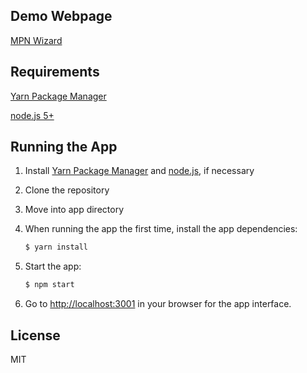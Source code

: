 
## Demo Webpage
[MPN Wizard](http://mpn-wizard.herokuapp.com/)

## Requirements

[Yarn Package Manager](https://yarnpkg.com/en/docs/install)

[node.js 5+](https://nodejs.org)

## Running the App

1. Install [Yarn Package Manager](https://yarnpkg.com/en/docs/install) and [node.js](https://nodejs.org), if necessary

2. Clone the repository 

2. Move into app directory

3. When running the app the first time, install the app dependencies:

	```sh
	$ yarn install
	```
4. Start the app:  
	
	```sh
	$ npm start
	```

5. Go to [http://localhost:3001](http://localhost:3001) in your browser for the app interface.


## License

MIT